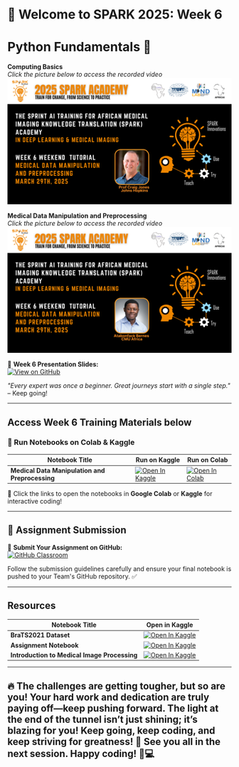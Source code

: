
# 🚀 Welcome to SPARK 2025: Week 6 
# Python Fundamentals 🐍 
**Computing Basics**  
_Click the picture below to access the recorded video_  
[![Medical Data Manipulation](https://github.com/SPARK-Academy-2025/SPARK-2025/blob/main/SPARK%202025_%20Week%206%20-%20Medical%20data%20manipulation%20and%20preprocessing/prof.png?raw=true)](link)


**Medical Data Manipulation and Preprocessing**  
_Click the picture below to access the recorded video_  
[![Medical Data Manipulation and Preprocessing](https://github.com/SPARK-Academy-2025/SPARK-2025/blob/main/SPARK%202025_%20Week%206%20-%20Medical%20data%20manipulation%20and%20preprocessing/bernes.png?raw=true)](link)  


🔗 **Week 6 Presentation Slides:**  
[![View on GitHub](https://img.shields.io/badge/View%20on-GitHub-181717?style=for-the-badge&logo=github&logoColor=white)](https://github.com/SPARK-Academy-2025/SPARK-2025/blob/main/SPARK%202025_%20Week%206%20-%20Medical%20data%20manipulation%20and%20preprocessing/Week%206_%20Slides/Medical%20Image%20Processing.pptx)   


*"Every expert was once a beginner. Great journeys start with a single step."* – Keep going!  

---

## **Access Week 6 Training Materials below**
### 📖 Run Notebooks on Colab & Kaggle  

| Notebook Title | Run on Kaggle | Run on Colab |
|---------------|--------------|-------------|
| **Medical Data Manipulation and Preprocessing** | [![Open In Kaggle](https://kaggle.com/static/images/open-in-kaggle.svg)](https://www.kaggle.com/code/spark2025/medical-data-manipulation-and-preprocessing) | [![Open In Colab](https://colab.research.google.com/assets/colab-badge.svg)](https://colab.research.google.com/drive/1qUxAzoLBOLhoS7iGkbhoqsiZijWl2VUz?usp=sharing) |


🚀 Click the links to open the notebooks in **Google Colab** or **Kaggle** for interactive coding!

---
## 📌 Assignment Submission  

🔗 **Submit Your Assignment on GitHub:**  
[![GitHub Classroom](https://img.shields.io/badge/Submit%20on-GitHub-181717?style=for-the-badge&logo=github&logoColor=white)](https://classroom.github.com/a/JEv8bg1h)  

Follow the submission guidelines carefully and ensure your final notebook is pushed to your Team's GitHub repository. ✅  

---
## **Resources**

| Notebook Title | Open in Kaggle |
|---------------|---------------|
| **BraTS2021 Dataset** | [![Open In Kaggle](https://kaggle.com/static/images/open-in-kaggle.svg)](https://www.kaggle.com/datasets/dschettler8845/brats-2021-task1) |
| **Assignment Notebook** | [![Open In Kaggle](https://kaggle.com/static/images/open-in-kaggle.svg)](https://www.kaggle.com/code/spark2025/week-6-assignment-template) |
| **Introduction to Medical Image Processing** | [![Open In Kaggle](https://kaggle.com/static/images/open-in-kaggle.svg)](https://www.kaggle.com/code/spark2025/medical-data-manipulation-and-preprocessing) |



---
🔥 The challenges are getting tougher, but so are you! Your hard work and dedication are truly paying off—keep pushing forward. The light at the end of the tunnel isn’t just shining; it’s blazing for you! Keep going, keep coding, and keep striving for greatness! 🚀 See you all in the next session. Happy coding! 🎉💻
---






